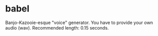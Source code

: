 # babel
Banjo-Kazooie-esque "voice" generator. You have to provide your own audio (wav). Recommended length: 0.15 seconds.
